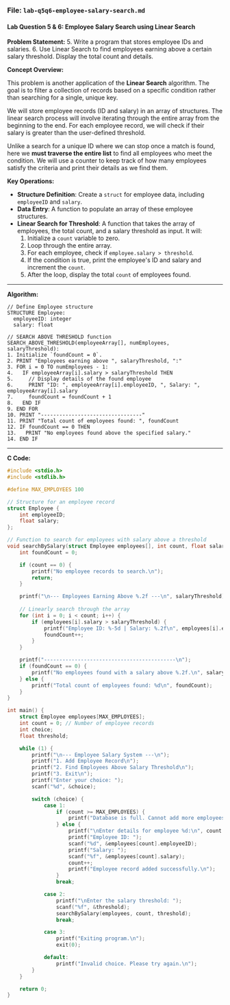 ### **File: `lab-q5q6-employee-salary-search.md`**

#### **Lab Question 5 & 6: Employee Salary Search using Linear Search**

**Problem Statement:**
5. Write a program that stores employee IDs and salaries.
6. Use Linear Search to find employees earning above a certain salary threshold. Display the total count and details.

**Concept Overview:**

This problem is another application of the **Linear Search** algorithm. The goal is to filter a collection of records based on a specific condition rather than searching for a single, unique key.

We will store employee records (ID and salary) in an array of structures. The linear search process will involve iterating through the entire array from the beginning to the end. For each employee record, we will check if their salary is greater than the user-defined threshold.

Unlike a search for a unique ID where we can stop once a match is found, here we **must traverse the entire list** to find all employees who meet the condition. We will use a counter to keep track of how many employees satisfy the criteria and print their details as we find them.

**Key Operations:**
*   **Structure Definition**: Create a `struct` for employee data, including `employeeID` and `salary`.
*   **Data Entry**: A function to populate an array of these employee structures.
*   **Linear Search for Threshold**: A function that takes the array of employees, the total count, and a salary threshold as input. It will:
    1.  Initialize a `count` variable to zero.
    2.  Loop through the entire array.
    3.  For each employee, check if `employee.salary > threshold`.
    4.  If the condition is true, print the employee's ID and salary and increment the `count`.
    5.  After the loop, display the total `count` of employees found.

---

**Algorithm:**

```
// Define Employee structure
STRUCTURE Employee:
  employeeID: integer
  salary: float

// SEARCH ABOVE THRESHOLD function
SEARCH_ABOVE_THRESHOLD(employeeArray[], numEmployees, salaryThreshold):
1. Initialize `foundCount = 0`.
2. PRINT "Employees earning above ", salaryThreshold, ":"
3. FOR i = 0 TO numEmployees - 1:
4.   IF employeeArray[i].salary > salaryThreshold THEN
5.     // Display details of the found employee
6.     PRINT "ID: ", employeeArray[i].employeeID, ", Salary: ", employeeArray[i].salary
7.     foundCount = foundCount + 1
8.   END IF
9. END FOR
10. PRINT "---------------------------------"
11. PRINT "Total count of employees found: ", foundCount
12. IF foundCount == 0 THEN
13.   PRINT "No employees found above the specified salary."
14. END IF
```

---

**C Code:**

```c
#include <stdio.h>
#include <stdlib.h>

#define MAX_EMPLOYEES 100

// Structure for an employee record
struct Employee {
    int employeeID;
    float salary;
};

// Function to search for employees with salary above a threshold
void searchBySalary(struct Employee employees[], int count, float salaryThreshold) {
    int foundCount = 0;

    if (count == 0) {
        printf("No employee records to search.\n");
        return;
    }

    printf("\n--- Employees Earning Above %.2f ---\n", salaryThreshold);
    
    // Linearly search through the array
    for (int i = 0; i < count; i++) {
        if (employees[i].salary > salaryThreshold) {
            printf("Employee ID: %-5d | Salary: %.2f\n", employees[i].employeeID, employees[i].salary);
            foundCount++;
        }
    }

    printf("-------------------------------------------\n");
    if (foundCount == 0) {
        printf("No employees found with a salary above %.2f.\n", salaryThreshold);
    } else {
        printf("Total count of employees found: %d\n", foundCount);
    }
}

int main() {
    struct Employee employees[MAX_EMPLOYEES];
    int count = 0; // Number of employee records
    int choice;
    float threshold;

    while (1) {
        printf("\n--- Employee Salary System ---\n");
        printf("1. Add Employee Record\n");
        printf("2. Find Employees Above Salary Threshold\n");
        printf("3. Exit\n");
        printf("Enter your choice: ");
        scanf("%d", &choice);

        switch (choice) {
            case 1:
                if (count >= MAX_EMPLOYEES) {
                    printf("Database is full. Cannot add more employees.\n");
                } else {
                    printf("\nEnter details for employee %d:\n", count + 1);
                    printf("Employee ID: ");
                    scanf("%d", &employees[count].employeeID);
                    printf("Salary: ");
                    scanf("%f", &employees[count].salary);
                    count++;
                    printf("Employee record added successfully.\n");
                }
                break;

            case 2:
                printf("\nEnter the salary threshold: ");
                scanf("%f", &threshold);
                searchBySalary(employees, count, threshold);
                break;

            case 3:
                printf("Exiting program.\n");
                exit(0);

            default:
                printf("Invalid choice. Please try again.\n");
        }
    }

    return 0;
}
```
